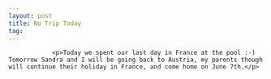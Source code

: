 ```yaml
---
layout: post
title: No Trip Today
tag: 
---
```



                <p>Today we spent our last day in France at the pool :-) Tomorrow Sandra and I will be going back to Austria, my parents though  will continue their holiday in France, and come home on June 7th.</p>
            
